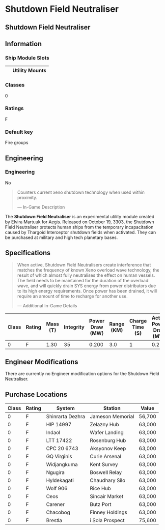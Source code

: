 # Shutdown Field Neutraliser
## **Shutdown Field Neutraliser**

		

## Information

### Ship Module Slots
|  | Utility Mounts |
| --- | --- |

### Classes

0

### Ratings

F

### Default key

Fire groups

## Engineering

###  Engineering

No

> 
> 
> Counters current xeno shutdown technology when used within proximity.
> 
> 
> — In-Game Description
> 

The **Shutdown Field Neutraliser** is an experimental utility module created by Elvira Martuuk for Aegis. Released on October 19, 3303, the Shutdown Field Neutraliser protects human ships from the temporary incapacitation caused by Thargoid Interceptor shutdown fields when activated. They can be purchased at military and high tech planetary bases.

## Specifications

> 
> 
> When active, Shutdown Field Neutralisers create interference that matches the frequency of known Xeno overload wave technology, the result of which almost fully neutralises the effect on human vessels. The field needs to be maintained for the duration of the overload wave, and will quickly drain SYS energy from power distributors due to its high energy requirements. Once power has been drained, it will require an amount of time to recharge for another use.
> 
> 
> — Additional In-Game Details
> 

| Class | Rating | Mass (T) | Integrity | Power<br>Draw (MW) | Range (KM) | Charge<br>Time (S) | Active Power<br>Draw (MW) | Cool Down (S) | Value (CR) |
| --- | --- | --- | --- | --- | --- | --- | --- | --- | --- |
| 0 | F | 1.30 | 35 | 0.200 | 3.0 | 1 | 0.25 | 10 | 63,000 |

## Engineer Modifications

There are currently no Engineer modification options for the Shutdown Field Neutraliser.

## Purchase Locations

| Class | Rating | System | Station | Value |
| --- | --- | --- | --- | --- |
| 0 | F | Shinrarta Dezhra | Jameson Memorial | 56,700 |
| 0 | F | HIP 14997 | Zelazny Hub | 63,000 |
| 0 | F | Indaol | Wafer Landing | 63,000 |
| 0 | F | LTT 17422 | Rosenburg Hub | 63,000 |
| 0 | F | CPC 20 6743 | Aksyonov Keep | 63,000 |
| 0 | F | GQ Virginis | Curie Arsenal | 63,000 |
| 0 | F | Widjangkuma | Kent Survey | 63,000 |
| 0 | F | Ngugira | Boswell Relay | 63,000 |
| 0 | F | Hyldekagati | Chaudhary Silo | 63,000 |
| 0 | F | Wolf 906 | Rice Hub | 63,000 |
| 0 | F | Ceos | Sincair Market | 63,000 |
| 0 | F | Carener | Butz Port | 63,000 |
| 0 | F | Chacobog | Finney Holdings | 63,000 |
| 0 | F | Brestla | i Sola Prospect | 75,600 |